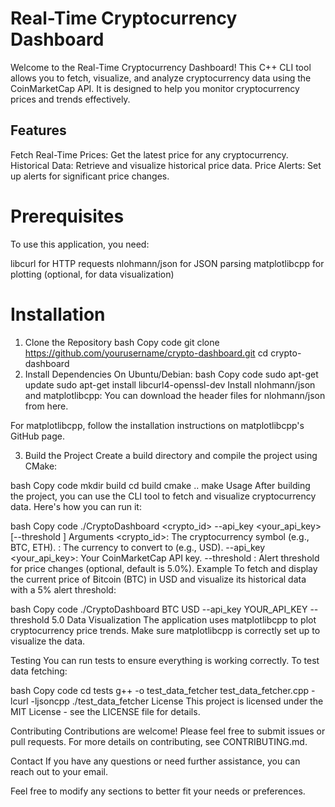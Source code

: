 # Real-Time Cryptocurrency Dashboard
Welcome to the Real-Time Cryptocurrency Dashboard! This C++ CLI tool allows you to fetch, visualize, and analyze cryptocurrency data using the CoinMarketCap API. It is designed to help you monitor cryptocurrency prices and trends effectively.

## Features
Fetch Real-Time Prices: Get the latest price for any cryptocurrency.
Historical Data: Retrieve and visualize historical price data.
Price Alerts: Set up alerts for significant price changes.
# Prerequisites
To use this application, you need:

libcurl for HTTP requests
nlohmann/json for JSON parsing
matplotlibcpp for plotting (optional, for data visualization)
# Installation
1. Clone the Repository
bash
Copy code
git clone https://github.com/yourusername/crypto-dashboard.git
cd crypto-dashboard
2. Install Dependencies
On Ubuntu/Debian:
bash
Copy code
sudo apt-get update
sudo apt-get install libcurl4-openssl-dev
Install nlohmann/json and matplotlibcpp:
You can download the header files for nlohmann/json from here.

For matplotlibcpp, follow the installation instructions on matplotlibcpp's GitHub page.

3. Build the Project
Create a build directory and compile the project using CMake:

bash
Copy code
mkdir build
cd build
cmake ..
make
Usage
After building the project, you can use the CLI tool to fetch and visualize cryptocurrency data. Here's how you can run it:

bash
Copy code
./CryptoDashboard <crypto_id> <currency> --api_key <your_api_key> [--threshold <percentage>]
Arguments
<crypto_id>: The cryptocurrency symbol (e.g., BTC, ETH).
<currency>: The currency to convert to (e.g., USD).
--api_key <your_api_key>: Your CoinMarketCap API key.
--threshold <percentage>: Alert threshold for price changes (optional, default is 5.0%).
Example
To fetch and display the current price of Bitcoin (BTC) in USD and visualize its historical data with a 5% alert threshold:

bash
Copy code
./CryptoDashboard BTC USD --api_key YOUR_API_KEY --threshold 5.0
Data Visualization
The application uses matplotlibcpp to plot cryptocurrency price trends. Make sure matplotlibcpp is correctly set up to visualize the data.

Testing
You can run tests to ensure everything is working correctly. To test data fetching:

bash
Copy code
cd tests
g++ -o test_data_fetcher test_data_fetcher.cpp -lcurl -ljsoncpp
./test_data_fetcher
License
This project is licensed under the MIT License - see the LICENSE file for details.

Contributing
Contributions are welcome! Please feel free to submit issues or pull requests. For more details on contributing, see CONTRIBUTING.md.

Contact
If you have any questions or need further assistance, you can reach out to your email.

Feel free to modify any sections to better fit your needs or preferences.